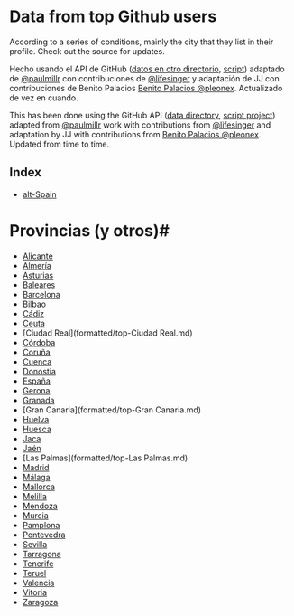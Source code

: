 Data from top Github users
=====================

According to a series of conditions, mainly the city that they list in their profile. Check out the source for updates.


Hecho usando el API de GitHub ([datos en otro directorio](https://github.com/JJ/top-github-users-data/tree/master/data), [script](https://github.com/JJ/top-github-users)) adaptado de [@paulmillr](http://twitter.com/paulmillr) con contribuciones de  [@lifesinger](http://twitter.com/) y adaptación de JJ con contribuciones de Benito Palacios [Benito Palacios @pleonex](http://twitter.com/pleonex). Actualizado de vez en cuando. 

This has been done using the GitHub API ([data directory](https://github.com/JJ/top-github-users-data/tree/master/data), [script project](https://github.com/JJ/top-github-users)) adapted from [@paulmillr](http://twitter.com/paulmillr) work with contributions from [@lifesinger](http://twitter.com/) and adaptation by JJ with contributions from [Benito Palacios @pleonex](http://twitter.com/pleonex). Updated from time to time.

Index
-----

* [alt-Spain](formatted/top-alt-Spain.md)

# Provincias (y otros)#

* [Alicante](formatted/top-Alicante.md)
* [Almería](formatted/top-Almería.md)
* [Asturias](formatted/top-Asturias.md)
* [Baleares](formatted/top-Baleares.md)
* [Barcelona](formatted/top-Barcelona.md)
* [Bilbao](formatted/top-Bilbao.md)
* [Cádiz](formatted/top-Cádiz.md)
* [Ceuta](formatted/top-Ceuta.md)
* [Ciudad Real](formatted/top-Ciudad Real.md)
* [Córdoba](formatted/top-Córdoba.md)
* [Coruña](formatted/top-Coruña.md)
* [Cuenca](formatted/top-Cuenca.md)
* [Donostia](formatted/top-Donostia.md)
* [España](formatted/top-España.md)
* [Gerona](formatted/top-Gerona.md)
* [Granada](formatted/top-Granada.md)
* [Gran Canaria](formatted/top-Gran Canaria.md)
* [Huelva](formatted/top-Huelva.md)
* [Huesca](formatted/top-Huesca.md)
* [Jaca](formatted/top-Jaca.md)
* [Jaén](formatted/top-Jaén.md)
* [Las Palmas](formatted/top-Las Palmas.md)
* [Madrid](formatted/top-Madrid.md)
* [Málaga](formatted/top-Málaga.md)
* [Mallorca](formatted/top-Mallorca.md)
* [Melilla](formatted/top-Melilla.md)
* [Mendoza](formatted/top-Mendoza.md)
* [Murcia](formatted/top-Murcia.md)
* [Pamplona](formatted/top-Pamplona.md)
* [Pontevedra](formatted/top-Pontevedra.md)
* [Sevilla](formatted/top-Sevilla.md)
* [Tarragona](formatted/top-Tarragona.md)
* [Tenerife](formatted/top-Tenerife.md)
* [Teruel](formatted/top-Teruel.md)
* [Valencia](formatted/top-Valencia.md)
* [Vitoria](formatted/top-Vitoria.md)
* [Zaragoza](formatted/top-Zaragoza.md)
